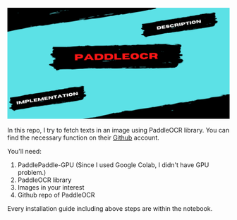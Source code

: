 ![image](https://github.com/GuldenizBektas/PaddleOCR-Implementation/blob/main/header.png)

In this repo, I try to fetch texts in an image using PaddleOCR library. You can find the necessary function on their <a href="https://github.com/PaddlePaddle/PaddleOCR">Github</a> account.

You'll need:
1. PaddlePaddle-GPU (Since I used Google Colab, I didn't have GPU problem.)
2. PaddleOCR library
3. Images in your interest
4. Github repo of PaddleOCR

Every installation guide including above steps are within the notebook.
